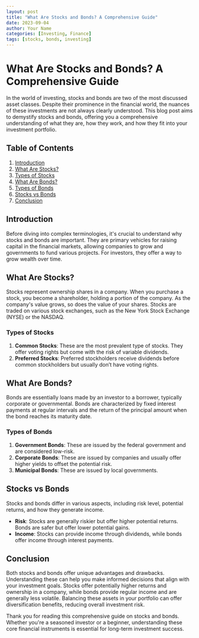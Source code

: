 ```yaml
---
layout: post
title: "What Are Stocks and Bonds? A Comprehensive Guide"
date: 2023-09-04
author: Your Name
categories: [Investing, Finance]
tags: [stocks, bonds, investing]
---
```


# What Are Stocks and Bonds? A Comprehensive Guide

In the world of investing, stocks and bonds are two of the most discussed asset classes. Despite their prominence in the financial world, the nuances of these investments are not always clearly understood. This blog post aims to demystify stocks and bonds, offering you a comprehensive understanding of what they are, how they work, and how they fit into your investment portfolio.

## Table of Contents
1. [Introduction](#introduction)
2. [What Are Stocks?](#what-are-stocks)
3. [Types of Stocks](#types-of-stocks)
4. [What Are Bonds?](#what-are-bonds)
5. [Types of Bonds](#types-of-bonds)
6. [Stocks vs Bonds](#stocks-vs-bonds)
7. [Conclusion](#conclusion)

## Introduction

Before diving into complex terminologies, it's crucial to understand why stocks and bonds are important. They are primary vehicles for raising capital in the financial markets, allowing companies to grow and governments to fund various projects. For investors, they offer a way to grow wealth over time. 

## What Are Stocks?

Stocks represent ownership shares in a company. When you purchase a stock, you become a shareholder, holding a portion of the company. As the company's value grows, so does the value of your shares. Stocks are traded on various stock exchanges, such as the New York Stock Exchange (NYSE) or the NASDAQ.

### Types of Stocks

1. **Common Stocks**: These are the most prevalent type of stocks. They offer voting rights but come with the risk of variable dividends.
2. **Preferred Stocks**: Preferred stockholders receive dividends before common stockholders but usually don’t have voting rights.

## What Are Bonds?

Bonds are essentially loans made by an investor to a borrower, typically corporate or governmental. Bonds are characterized by fixed interest payments at regular intervals and the return of the principal amount when the bond reaches its maturity date.

### Types of Bonds

1. **Government Bonds**: These are issued by the federal government and are considered low-risk.
2. **Corporate Bonds**: These are issued by companies and usually offer higher yields to offset the potential risk.
3. **Municipal Bonds**: These are issued by local governments.

## Stocks vs Bonds

Stocks and bonds differ in various aspects, including risk level, potential returns, and how they generate income.

- **Risk**: Stocks are generally riskier but offer higher potential returns. Bonds are safer but offer lower potential gains.
- **Income**: Stocks can provide income through dividends, while bonds offer income through interest payments.

## Conclusion

Both stocks and bonds offer unique advantages and drawbacks. Understanding these can help you make informed decisions that align with your investment goals. Stocks offer potentially higher returns and ownership in a company, while bonds provide regular income and are generally less volatile. Balancing these assets in your portfolio can offer diversification benefits, reducing overall investment risk.

Thank you for reading this comprehensive guide on stocks and bonds. Whether you're a seasoned investor or a beginner, understanding these core financial instruments is essential for long-term investment success.

